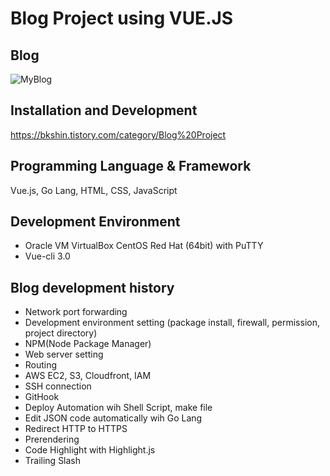 # Blog Project using VUE.JS

## Blog
![MyBlog](https://s3.ap-northeast-2.amazonaws.com/cdn.bkshin.com/tistory/DAND/MyBlog.gif)

## Installation and Development
https://bkshin.tistory.com/category/Blog%20Project

## Programming Language & Framework
Vue.js, Go Lang, HTML, CSS, JavaScript

## Development Environment
- Oracle VM VirtualBox CentOS Red Hat (64bit) with PuTTY
- Vue-cli 3.0

## Blog development history
- Network port forwarding  
- Development environment setting (package install, firewall, permission, project directory)  
- NPM(Node Package Manager)  
- Web server setting  
- Routing  
- AWS EC2, S3, Cloudfront, IAM  
- SSH connection  
- GitHook  
- Deploy Automation wih Shell Script, make file  
- Edit JSON code automatically wih Go Lang  
- Redirect HTTP to HTTPS  
- Prerendering  
- Code Highlight with Highlight.js  
- Trailing Slash  
